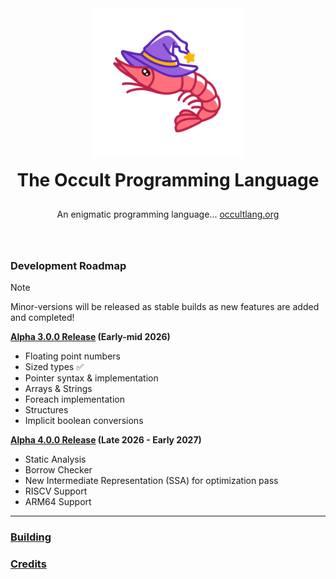 <div align="center" style="display: grid; place-items: center; gap: 10px;">
  <a href="https://occultlang.org/" target="_blank">
    <img src="mascot.svg" width="240" alt="Occult Logo">
  </a>
  <h1 style="margin: 5px;">The Occult Programming Language</h1>
  <p align="center">An enigmatic programming language... <a href="https://occultlang.org" target="_blank">occultlang.org</a></p> <br>
</div>

### Development Roadmap

> [!NOTE]
> Minor-versions will be released as stable builds as new features are added and completed!

**<ins>Alpha 3.0.0 Release</ins> (Early-mid 2026)**
- Floating point numbers
- Sized types :white_check_mark: 
- Pointer syntax & implementation
- Arrays & Strings
- Foreach implementation
- Structures
- Implicit boolean conversions

**<ins>Alpha 4.0.0 Release</ins> (Late 2026 - Early 2027)**
- Static Analysis 
- Borrow Checker
- New Intermediate Representation (SSA) for optimization pass
- RISCV Support
- ARM64 Support

_____________________________________________________________________________

### [Building](https://github.com/occultlang/occult/blob/main/BUILDING.md)
### [Credits](https://github.com/occultlang/occult/blob/main/CREDITS.md)
